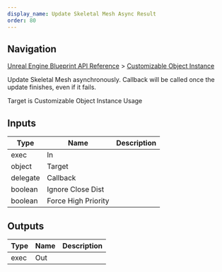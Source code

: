 ```yaml
---
display_name: Update Skeletal Mesh Async Result
order: 80
---
```

## Navigation

[Unreal Engine Blueprint API Reference](https://dev.epicgames.com/documentation/en-us/unreal-engine/BlueprintAPI) > [Customizable Object Instance](https://dev.epicgames.com/documentation/en-us/unreal-engine/BlueprintAPI/CustomizableObjectInstance)

Update Skeletal Mesh asynchronously. Callback will be called once the update finishes, even if it fails.

Target is Customizable Object Instance Usage

## Inputs

| Type | Name | Description |
| --- | --- | --- |
| exec | In |  |
| object | Target |  |
| delegate | Callback |  |
| boolean | Ignore Close Dist |  |
| boolean | Force High Priority |  |

## Outputs

| Type | Name | Description |
| --- | --- | --- |
| exec | Out |  |
